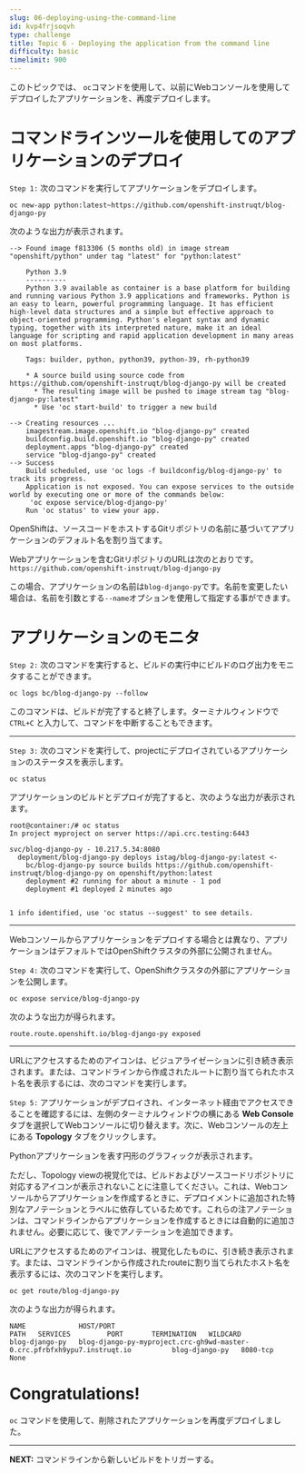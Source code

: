 ```yaml
---
slug: 06-deploying-using-the-command-line
id: kvp4frjsoqvh
type: challenge
title: Topic 6 - Deploying the application from the command line
difficulty: basic
timelimit: 900
---
```

このトピックでは、 `oc`コマンドを使用して、以前にWebコンソールを使用してデプロイしたアプリケーションを、再度デプロイします。

# コマンドラインツールを使用してのアプリケーションのデプロイ

`Step 1:` 次のコマンドを実行してアプリケーションをデプロイします。

```
oc new-app python:latest~https://github.com/openshift-instruqt/blog-django-py
```

次のような出力が表示されます。

```
--> Found image f813306 (5 months old) in image stream "openshift/python" under tag "latest" for "python:latest"

    Python 3.9
    ----------
    Python 3.9 available as container is a base platform for building and running various Python 3.9 applications and frameworks. Python is an easy to learn, powerful programming language. It has efficient high-level data structures and a simple but effective approach to object-oriented programming. Python's elegant syntax and dynamic typing, together with its interpreted nature, make it an ideal language for scripting and rapid application development in many areas on most platforms.

    Tags: builder, python, python39, python-39, rh-python39

    * A source build using source code from https://github.com/openshift-instruqt/blog-django-py will be created
      * The resulting image will be pushed to image stream tag "blog-django-py:latest"
      * Use 'oc start-build' to trigger a new build

--> Creating resources ...
    imagestream.image.openshift.io "blog-django-py" created
    buildconfig.build.openshift.io "blog-django-py" created
    deployment.apps "blog-django-py" created
    service "blog-django-py" created
--> Success
    Build scheduled, use 'oc logs -f buildconfig/blog-django-py' to track its progress.
    Application is not exposed. You can expose services to the outside world by executing one or more of the commands below:
     'oc expose service/blog-django-py'
    Run 'oc status' to view your app.
```

OpenShiftは、ソースコードをホストするGitリポジトリの名前に基づいてアプリケーションのデフォルト名を割り当てます。

Webアプリケーションを含むGitリポジトリのURLは次のとおりです。 `https://github.com/openshift-instruqt/blog-django-py`

この場合、アプリケーションの名前は`blog-django-py`です。名前を変更したい場合は、名前を引数とする``--name``オプションを使用して指定する事ができます。

# アプリケーションのモニタ

`Step 2:` 次のコマンドを実行すると、ビルドの実行中にビルドのログ出力をモニタすることができます。

```
oc logs bc/blog-django-py --follow
```

このコマンドは、ビルドが完了すると終了します。ターミナルウィンドウで `CTRL+C` と入力して、コマンドを中断することもできます。

----

`Step 3:` 次のコマンドを実行して、projectにデプロイされているアプリケーションのステータスを表示します。

```
oc status
```

アプリケーションのビルドとデプロイが完了すると、次のような出力が表示されます。

```
root@container:/# oc status
In project myproject on server https://api.crc.testing:6443

svc/blog-django-py - 10.217.5.34:8080
  deployment/blog-django-py deploys istag/blog-django-py:latest <-
    bc/blog-django-py source builds https://github.com/openshift-instruqt/blog-django-py on openshift/python:latest
    deployment #2 running for about a minute - 1 pod
    deployment #1 deployed 2 minutes ago


1 info identified, use 'oc status --suggest' to see details.
```
----

Webコンソールからアプリケーションをデプロイする場合とは異なり、アプリケーションはデフォルトではOpenShiftクラスタの外部に公開されません。

`Step 4:` 次のコマンドを実行して、OpenShiftクラスタの外部にアプリケーションを公開します。

```
oc expose service/blog-django-py
```

次のような出力が得られます。

```
route.route.openshift.io/blog-django-py exposed
```

----



URLにアクセスするためのアイコンは、ビジュアライゼーションに引き続き表示されます。または、コマンドラインから作成されたルートに割り当てられたホスト名を表示するには、次のコマンドを実行します。


`Step 5:` アプリケーションがデプロイされ、インターネット経由でアクセスできることを確認するには、左側のターミナルウィンドウの横にある **Web Console** タブを選択してWebコンソールに切り替えます。次に、Webコンソールの左上にある **Topology** タブをクリックします。

Pythonアプリケーションを表す円形のグラフィックが表示されます。

ただし、Topology viewの視覚化では、ビルドおよびソースコードリポジトリに対応するアイコンが表示されないことに注意してください。これは、Webコンソールからアプリケーションを作成するときに、デプロイメントに追加された特別なアノテーションとラベルに依存しているためです。これらの注アノテーションは、コマンドラインからアプリケーションを作成するときには自動的に追加されません。必要に応じて、後でアノテーションを追加できます。

URLにアクセスするためのアイコンは、視覚化したものに、引き続き表示されます。または、コマンドラインから作成されたrouteに割り当てられたホスト名を表示するには、次のコマンドを実行します。

```
oc get route/blog-django-py
```

次のような出力が得られます。

```
NAME             HOST/PORT                                                                  PATH   SERVICES         PORT       TERMINATION   WILDCARD
blog-django-py   blog-django-py-myproject.crc-gh9wd-master-0.crc.pfrbfxh9ypu7.instruqt.io          blog-django-py   8080-tcp                 None
```

# Congratulations!

`oc` コマンドを使用して、削除されたアプリケーションを再度デプロイしました。

----

**NEXT:** コマンドラインから新しいビルドをトリガーする。